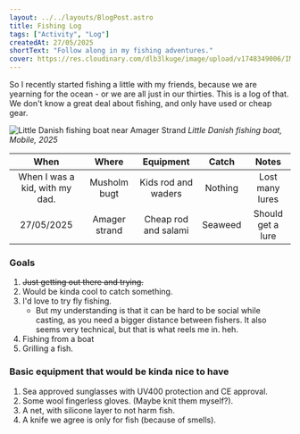 ```yaml
---
layout: ../../layouts/BlogPost.astro
title: Fishing Log
tags: ["Activity", "Log"]
createdAt: 27/05/2025
shortText: "Follow along in my fishing adventures."
cover: https://res.cloudinary.com/dlb3lkuge/image/upload/v1748349006/IMG20250526195259_piafe0.png
---
```


So I recently started fishing a little with my friends, because we are yearning for the ocean - or we are all just in our thirties. This is a log of that. We don't know a great deal about fishing, and only have used or cheap gear. 

![Little Danish fishing boat near Amager Strand](https://res.cloudinary.com/dlb3lkuge/image/upload/v1748349006/IMG20250526195259_piafe0.png)
*Little Danish fishing boat, Mobile, 2025*

 **When**                       | **Where**     | **Equipment**        | **Catch** | **Notes**         
:------------------------------:|:-------------:|:--------------------:|:---------:|:-----------------:
 When I was a kid, with my dad. | Musholm bugt  | Kids rod and waders  | Nothing   | Lost many lures   
 27/05/2025                     | Amager strand | Cheap rod and salami | Seaweed   | Should get a lure 




 ### Goals
1. ~~Just getting out there and trying.~~
1. Would be kinda cool to catch something.
3. I'd love to try fly fishing. 
   - But my understanding is that it can be hard to be social while casting, as you need a bigger distance between fishers. It also seems very technical, but that is what reels me in. heh.
4. Fishing from a boat
5. Grilling a fish.

### Basic equipment that would be kinda nice to have
1. Sea approved sunglasses with UV400 protection and CE approval.
2. Some wool fingerless gloves. (Maybe knit them myself?).
3. A net, with silicone layer to not harm fish.
4. A knife we agree is only for fish (because of smells).

